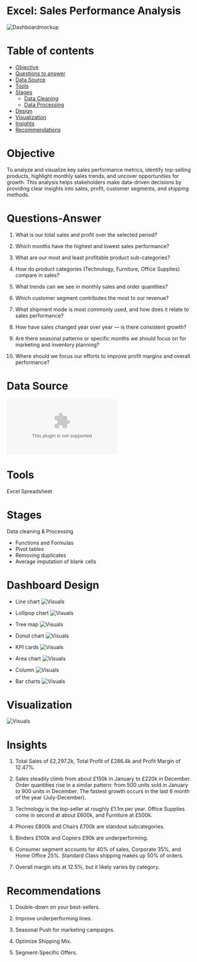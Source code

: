 # Excel: Sales Performance Analysis

![Dashboardmockup](assets/datasets/salesperformanceGIF.gif)

# Table of contents 

- [Objective](#objective)
- [Questions to answer](#Questionstoanswer)
- [Data Source](#data-source)
- [Tools](#tools)
- [Stages](#stages)
  - [Data Cleaning](#data-cleaning)
  - [Data Processing](#DataProcessing)
- [Design](#design)
- [Visualization](#visualization)
- [Insights](#Insights)
- [Recommendations](#recommendations)
  
# Objective
To analyze and visualize key sales performance metrics, identify top-selling products, highlight monthly sales trends, and uncover opportunities for growth. This analysis helps stakeholders make data-driven decisions by providing clear insights into sales, profit, customer segments, and shipping methods.

# Questions-Answer

1.  What is our total sales and profit over the selected period?

2.  Which months have the highest and lowest sales performance?

3.  What are our most and least profitable product sub-categories?

4.  How do product categories (Technology, Furniture, Office Supplies) compare in sales?

5.  What trends can we see in monthly sales and order quantities?

6.  Which customer segment contributes the most to our revenue?

7.  What shipment mode is most commonly used, and how does it relate to sales performance?

8.  How have sales changed year over year — is there consistent growth?

9.  Are there seasonal patterns or specific months we should focus on for marketing and inventory planning?

10. Where should we focus our efforts to improve profit margins and overall performance?

# Data Source

![Dataset](main/assets/datasets/superstore-sales-dataset-2.xlsx)

# Tools

Excel Spreadsheet

# Stages

Data cleaning & Processing
- Functions and Formulas
- Pivot tables
- Removing duplicates
- Average imputation of blank cells


# Dashboard Design

- Line chart
![Visuals](assets/images/001.PNG)

- Lollipop chart
![Visuals](assets/images/008.PNG)

- Tree map
![Visuals](assets/images/003.PNG)

- Donut chart
![Visuals](assets/images/002.PNG)

- KPI cards
![Visuals](assets/images/009.PNG)

- Area chart
![Visuals](assets/images/005.PNG)

- Column 
![Visuals](assets/images/004.PNG)

- Bar charts
![Visuals](assets/images/006.PNG)


# Visualization

![Visuals](assets/images/salesperformanceGIF.gif)


# Insights 

1.	Total Sales of £2,297.2k, Total Profit of £286.4k and Profit Margin of 12.47%.
  
2.	Sales steadily climb from about £150k in January to £220k in December. Order quantities rise in a similar pattern: from 500 units sold in January to 900 units in December. The fastest
   growth occurs in the last 6 month of the year (July-December). 
3.	Technology is the top-seller at roughly £1.1m per year. Office Supplies come in second at about £600k, and Furniture at £500k.
    
4.	Phones £800k and Chairs £700k are standout subcategories.
   
5.	Binders £100k and Copiers £90k are underperforming.
   
6.	Consumer segment accounts for 40% of sales, Corporate 35%, and Home Office 25%. Standard Class shipping makes up 50% of orders.
    
7.	Overall margin sits at 12.5%, but it likely varies by category. 


# Recommendations

1.	Double-down on your best-sellers.
   
2.	Improve underperforming lines.
   
3.	Seasonal Push for marketing campaigns.
   
4.	Optimize Shipping Mix.
   
5.	Segment-Specific Offers.
